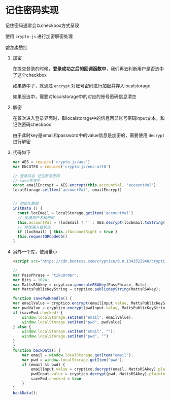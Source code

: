 # 记住密码实现

记住密码通常会以checkbox方式呈现

使用 `crypto-js` 进行加密解密处理

[github地址](https://github.com/brix/crypto-js)

1.  加密

    在提交登录的时候，**登录成功之后的回调函数中**，我们再去判断用户是否选中了这个checkbox

    如果选中了，就通过 `encrypt` 对账号密码进行加密并存入localstorage

    如果没选中，需要对localstorage中的对应的账号密码信息清空
2. 解密

    在首次进入登录界面时，取localstorage中的信息回显账号密码input文本，和记住密码checkbox
    
    由于此时key是email和password中的value信息是加密的，需要使用 `decrypt` 进行解密
3. 代码如下
  
    ```js
    var AES = require('crypto-js/aes')
    var ENCUTF8 = require('crypto-js/enc-utf8')
    
    // 登录成功 记住账号密码
    // save方法中
    const emailEncrypt = AES.encrypt(this.accountVal, 'accountVal')
    localStorage.setItem('accountVal', emailEncrypt)
    
    
    // 初始化数据
    initData () {
      const locEmail = localStorage.getItem('accountVal')
      // 反填用户名和密码
      this.accountVal = !locEmail ? '' : AES.decrypt(locEmail.toString(), 'accountVal').toString(ENCUTF8)
      // 修改输入框状态
      if (locEmail) { this.ifAccountRight = true }
      this.requestQRCodeCb()
    }
    ```
    
3. 另外一个库，使用量小
    ```html
    <script src="https://cdn.bootcss.com/cryptico/0.0.1343522940/cryptico.min.js"></script>
    ```

    ```js
    // 
    var PassPhrase = "tikuOrder";
    var Bits = 1024;
    var MattsRSAkey = cryptico.generateRSAKey(PassPhrase, Bits);
    var MattsPublicKeyString = cryptico.publicKeyString(MattsRSAkey);
    
    function savePwdHandle() {
	var emailValue = cryptico.encrypt(emailInput.value, MattsPublicKeyString).cipher;
	var pwdValue = cryptico.encrypt(pwdInput.value, MattsPublicKeyString).cipher;
	if (savePwd.checked) {
		window.localStorage.setItem("email", emailValue);
		window.localStorage.setItem("pwd", pwdValue)
	} else {
		window.localStorage.setItem("email", "");
		window.localStorage.setItem("pwd", "")
	}
    }
    function backData() {
    	var email = window.localStorage.getItem("email");
    	var pwd = window.localStorage.getItem("pwd");
    	if (email && pwd) {
    		emailInput.value = cryptico.decrypt(email, MattsRSAkey).plaintext;
    		pwdInput.value = cryptico.decrypt(pwd, MattsRSAkey).plaintext;
    		savePwd.checked = true
    	}
    }
    backData();
    ```
    
    
    
    